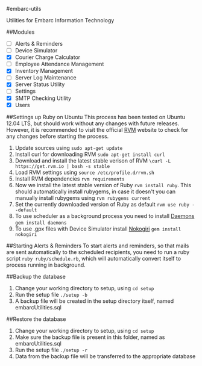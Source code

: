 #embarc-utils

Utilities for Embarc Information Technology

##Modules
- [ ] Alerts & Reminders
- [ ] Device Simulator
- [x] Courier Charge Calculator
- [ ] Employee Attendance Management
- [x] Inventory Management
- [ ] Server Log Maintenance
- [x] Server Status Utility
- [ ] Settings
- [x] SMTP Checking Utility
- [x] Users

##Settings up Ruby on Ubuntu
This process has been tested on Ubuntu 12.04 LTS, but should work without any changes with future releases. However, it is recommended to visit the official [RVM](http://rvm.io/) website to check for any changes before starting the process.

1. Update sources using `sudo apt-get update`
2. Install curl for downloading RVM `sudo apt-get install curl`
3. Download and install the latest stable verison of RVM `\curl -L https://get.rvm.io | bash -s stable`
4. Load RVM settings using `source /etc/profile.d/rvm.sh`
5. Install RVM dependencies `rvm requirements`
6. Now we install the latest stable version of Ruby `rvm install ruby`. This should automatically install rubygems, in case it doesn't you can manually install rubygems using `rvm rubygems current`
7. Set the currently downloaded version of Ruby as default `rvm use ruby --default`
8. To use scheduler as a background process you need to install [Daemons](http://daemons.rubyforge.org/) `gem install daemons`
9. To use .gpx files with Device Simulator install [Nokogiri](http://nokogiri.org/) `gem install nokogiri`

##Starting Alerts & Reminders
To start alerts and reminders, so that mails are sent automatically to the scheduled recipients, you need to run a ruby script `ruby ruby/schedule.rb`, which will automatically convert itself to process running in background.

##Backup the database
1. Change your working directory to setup, using `cd setup`
2. Run the setup file `./setup -b`
3. A backup file will be created in the setup directory itself, named embarcUtilities.sql

##Restore the database
1. Change your working directory to setup, using `cd setup`
2. Make sure the backup file is present in this folder, named as embarcUtilities.sql
3. Run the setup file `./setup -r`
4. Data from the backup file will be transferred to the appropriate database